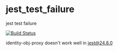 # jest_test_failure
jest test failure

[![Build Status](https://dev.azure.com/hanta0596/Explorer/_apis/build/status/hojovi.jest_test_failure?branchName=master)](https://dev.azure.com/hanta0596/Explorer/_build/latest?definitionId=5&branchName=master)

identity-obj-proxy doesn't work well in jest@24.8.0
